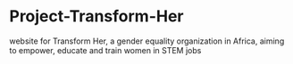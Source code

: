 # Project-Transform-Her
website for Transform Her, a gender equality organization in Africa, aiming to empower, educate and train women in STEM jobs
